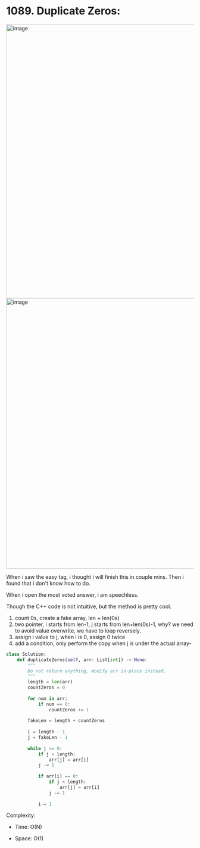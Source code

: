 # 1089. Duplicate Zeros:

<img width="734" alt="image" src="https://user-images.githubusercontent.com/35987583/168993984-fedc9a7c-44ae-426e-93e8-28d0b2c6090c.png">
<img width="725" alt="image" src="https://user-images.githubusercontent.com/35987583/168994040-8e7dbea8-459c-42be-889b-0a52a9c39b06.png">


When i saw the easy tag, i thought i will finish this in couple mins. Then i found that i don't know how to do.

When i open the most voted answer, i am speechless.

Though the C++ code is not intuitive, but the method is pretty cool.

1. count 0s, create a fake array, len + len(0s)
2. two pointer, i starts from len-1, j starts from len+len(0s)-1, why? we need to avoid value overwrite, we have to loop reversely.
3. assign i value to j, when i is 0, assign 0 twice
4. add a condition, only perform the copy when j is under the actual array- 

```python
class Solution:
    def duplicateZeros(self, arr: List[int]) -> None:
        """
        Do not return anything, modify arr in-place instead.
        """
        length = len(arr)
        countZeros = 0
        
        for num in arr:
            if num == 0:
                countZeros += 1
        
        fakeLen = length + countZeros
        
        i = length - 1
        j = fakeLen - 1
        
        while j >= 0:
            if j < length:
                arr[j] = arr[i]
            j -= 1
            
            if arr[i] == 0:
                if j < length:
                    arr[j] = arr[i]
                j -= 1
            
            i-= 1
```

Complexity:

  - Time: O(N)

  - Space: O(1)
